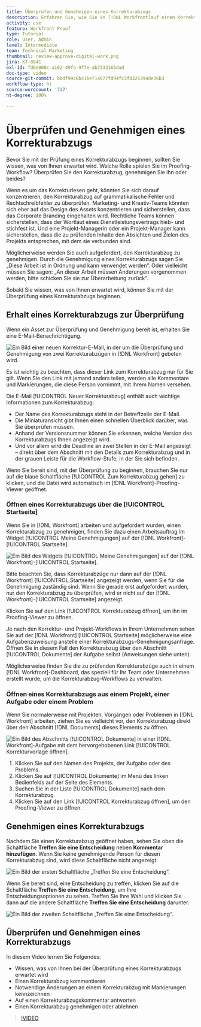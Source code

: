 ```yaml
---
title: Überprüfen und Genehmigen eines Korrekturabzugs
description: Erfahren Sie, wie Sie in [!DNL Workfront]auf einen Korrekturabzug zugreifen und ihn kommentieren können, wie Sie Markierungen verwenden, um notwendige Änderungen anzuzeigen, wie Sie auf Korrekturabzugskommentare antworten und wie Sie eine Entscheidung über einen Korrekturabzug treffen.
activity: use
feature: Workfront Proof
type: Tutorial
role: User, Admin
level: Intermediate
team: Technical Marketing
thumbnail: review-approve-digital-work.png
jira: KT-8841
exl-id: fd6e008c-a162-49fa-9f7e-ab7333165dad
doc-type: video
source-git-commit: bbdf99c6bc1be714077fd94fc3f8325394de36b3
workflow-type: ht
source-wordcount: '727'
ht-degree: 100%

---
```


# Überprüfen und Genehmigen eines Korrekturabzugs

Bevor Sie mit der Prüfung eines Korrekturabzugs beginnen, sollten Sie wissen, was von Ihnen erwartet wird. Welche Rolle spielen Sie im Proofing-Workflow? Überprüfen Sie den Korrekturabzug, genehmigen Sie ihn oder beides?

Wenn es um das Korrekturlesen geht, könnten Sie sich darauf konzentrieren, den Korrekturabzug auf grammatikalische Fehler und Rechtschreibfehler zu überprüfen. Marketing- und Kreativ-Teams könnten sich eher auf das Design des Assets konzentrieren und sicherstellen, dass das Corporate Branding eingehalten wird. Rechtliche Teams können sicherstellen, dass der Wortlaut eines Dienstleistungsvertrags hieb- und stichfest ist. Und eine Projekt-Managerin oder ein Projekt-Manager kann sicherstellen, dass die zu prüfenden Inhalte den Absichten und Zielen des Projekts entsprechen, mit dem sie verbunden sind.

Möglicherweise werden Sie auch aufgefordert, den Korrekturabzug zu genehmigen. Durch die Genehmigung eines Korrekturabzugs sagen Sie „Diese Arbeit ist in Ordnung und kann verwendet werden“. Oder vielleicht müssen Sie sagen: „An dieser Arbeit müssen Änderungen vorgenommen werden, bitte schicken Sie sie zur Überarbeitung zurück“.

Sobald Sie wissen, was von Ihnen erwartet wird, können Sie mit der Überprüfung eines Korrekturabzugs beginnen.

## Erhalt eines Korrekturabzugs zur Überprüfung

Wenn ein Asset zur Überprüfung und Genehmigung bereit ist, erhalten Sie eine E-Mail-Benachrichtigung.

![Ein Bild einer neuen Korrektur-E-Mail, in der um die Überprüfung und Genehmigung von zwei Korrekturabzügen in [!DNL  Workfront] gebeten wird.](assets/new-proof-emails.png)

Es ist wichtig zu beachten, dass dieser Link zum Korrekturabzug nur für Sie gilt. Wenn Sie den Link mit jemand anders teilen, werden alle Kommentare und Markierungen, die diese Person vornimmt, mit Ihrem Namen versehen.

Die E-Mail [!UICONTROL Neuer Korrekturabzug] enthält auch wichtige Informationen zum Korrekturabzug:

* Der Name des Korrekturabzugs steht in der Betreffzeile der E-Mail.
* Die Miniaturansicht gibt Ihnen einen schnellen Überblick darüber, was Sie überprüfen müssen.
* Anhand der Versionsnummer können Sie erkennen, welche Version des Korrekturabzugs Ihnen angezeigt wird.
* Und vor allem wird die Deadline an zwei Stellen in der E-Mail angezeigt – direkt über dem Abschnitt mit den Details zum Korrekturabzug und in der grauen Leiste für die Workflow-Stufe, in der Sie sich befinden.

Wenn Sie bereit sind, mit der Überprüfung zu beginnen, brauchen Sie nur auf die blaue Schaltfläche [!UICONTROL Zum Korrekturabzug gehen] zu klicken, und die Datei wird automatisch im [!DNL Workfront]-Proofing-Viewer geöffnet.

### Öffnen eines Korrekturabzugs über die [!UICONTROL Startseite]

Wenn Sie in [!DNL Workfront] arbeiten und aufgefordert wurden, einen Korrekturabzug zu genehmigen, finden Sie dazu einen Arbeitsauftrag im Widget [!UICONTROL Meine Genehmigungen] auf der [!DNL Workfront]-[!UICONTROL Startseite].

![Ein Bild des Widgets [!UICONTROL Meine Genehmigungen] auf der [!DNL Workfront]-[!UICONTROL Startseite].](assets/open-proof-from-home.png)

Bitte beachten Sie, dass Korrekturabzüge nur dann auf der [!DNL Workfront] [!UICONTROL Startseite] angezeigt werden, wenn Sie für die Genehmigung zuständig sind. Wenn Sie gerade erst aufgefordert wurden, nur den Korrekturabzug zu überprüfen, wird er nicht auf der [!DNL Workfront]-[!UICONTROL Startseite] angezeigt.

Klicken Sie auf den Link [!UICONTROL Korrekturabzug öffnen], um ihn im Proofing-Viewer zu öffnen.

Je nach den Korrektur- und Projekt-Workflows in Ihrem Unternehmen sehen Sie auf der [!DNL Workfront] [!UICONTROL Startseite] möglicherweise eine Aufgabenzuweisung anstelle einer Korrekturabzugs-Genehmigungsanfrage. Öffnen Sie in diesem Fall den Korrekturabzug über den Abschnitt [!UICONTROL Dokumente] der Aufgabe selbst (Anweisungen siehe unten).

Möglicherweise finden Sie die zu prüfenden Korrekturabzüge auch in einem [!DNL Workfront]-Dashboard, das speziell für Ihr Team oder Unternehmen erstellt wurde, um die Korrekturabzug-Workflows zu verwalten.

### Öffnen eines Korrekturabzugs aus einem Projekt, einer Aufgabe oder einem Problem

Wenn Sie normalerweise mit Projekten, Vorgängen oder Problemen in [!DNL Workfront] arbeiten, ziehen Sie es vielleicht vor, den Korrekturabzug direkt über den Abschnitt [!DNL Documents] dieses Elements zu öffnen.

![Ein Bild des Abschnitts [!UICONTROL Dokumente] in einer [!DNL  Workfront]-Aufgabe mit dem hervorgehobenen Link [!UICONTROL Korrekturvorlage öffnen].](assets/open-proof-from-documents.png)

1. Klicken Sie auf den Namen des Projekts, der Aufgabe oder des Problems.
2. Klicken Sie auf [!UICONTROL Dokumente] im Menü des linken Bedienfelds auf der Seite des Elements.
3. Suchen Sie in der Liste [!UICONTROL Dokumente] nach dem Korrekturabzug.
4. Klicken Sie auf den Link [!UICONTROL Korrekturabzug öffnen], um den Proofing-Viewer zu öffnen.

## Genehmigen eines Korrekturabzugs

Nachdem Sie einen Korrekturabzug geöffnet haben, sehen Sie oben die Schaltfläche **Treffen Sie eine Entscheidung** neben **Kommentar hinzufügen**. Wenn Sie keine genehmigende Person für diesen Korrekturabzug sind, wird diese Schaltfläche nicht angezeigt.

![Ein Bild der ersten Schaltfläche „Treffen Sie eine Entscheidung“.](assets/make-decision-1.png)

Wenn Sie bereit sind, eine Entscheidung zu treffen, klicken Sie auf die Schaltfläche **Treffen Sie eine Entscheidung**, um Ihre Entscheidungsoptionen zu sehen. Treffen Sie Ihre Wahl und klicken Sie dann auf die andere Schaltfläche **Treffen Sie eine Entscheidung** darunter.

![Ein Bild der zweiten Schaltfläche „Treffen Sie eine Entscheidung“.](assets/make-decision-2.png)

## Überprüfen und Genehmigen eines Korrekturabzugs

In diesem Video lernen Sie Folgendes:

* Wissen, was von Ihnen bei der Überprüfung eines Korrekturabzugs erwartet wird
* Einen Korrekturabzug kommentieren
* Notwendige Änderungen an einem Korrekturabzug mit Markierungen kennzeichnen
* Auf einen Korrekturabzugskommentar antworten
* Einen Korrekturabzug genehmigen oder ablehnen

>[!VIDEO](https://video.tv.adobe.com/v/335141/?quality=12&learn=on&enablevpops=1)

<!--
#### Learn more
* Create and manage proof comments
* Make decisions on a proof
* Review a static proof
* Tag users to share a proof
* Notifications for proof comments and decisions
-->

<!--
#### Guides
* Reviewing proofs in [!DNL Workfront]
* -->
